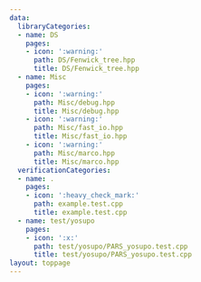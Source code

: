 ```yaml
---
data:
  libraryCategories:
  - name: DS
    pages:
    - icon: ':warning:'
      path: DS/Fenwick_tree.hpp
      title: DS/Fenwick_tree.hpp
  - name: Misc
    pages:
    - icon: ':warning:'
      path: Misc/debug.hpp
      title: Misc/debug.hpp
    - icon: ':warning:'
      path: Misc/fast_io.hpp
      title: Misc/fast_io.hpp
    - icon: ':warning:'
      path: Misc/marco.hpp
      title: Misc/marco.hpp
  verificationCategories:
  - name: .
    pages:
    - icon: ':heavy_check_mark:'
      path: example.test.cpp
      title: example.test.cpp
  - name: test/yosupo
    pages:
    - icon: ':x:'
      path: test/yosupo/PARS_yosupo.test.cpp
      title: test/yosupo/PARS_yosupo.test.cpp
layout: toppage
---
```

